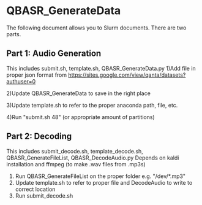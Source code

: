 # QBASR_GenerateData

The following document allows you to Slurm documents.  There are two parts.

## Part 1: Audio Generation
This includes submit.sh, template.sh, QBASR_GenerateData.py
1)Add file in proper json format from https://sites.google.com/view/qanta/datasets?authuser=0

2)Update QBASR_GenerateData to save in the right place

3)Update template.sh to refer to the proper anaconda path, file, etc.

4)Run "submit.sh 48" (or appropriate amount of partitions)

## Part 2: Decoding
This includes submit_decode.sh, template_decode.sh, QBASR_GenerateFileList, QBASR_DecodeAudio.py
Depends on kaldi installation and ffmpeg (to make .wav files from .mp3s)
1) Run QBASR_GenerateFileList on the proper folder e.g. "/dev/*.mp3"
2) Update template.sh to refer to proper file and DecodeAudio to write to correct location
3) Run submit_decode.sh
